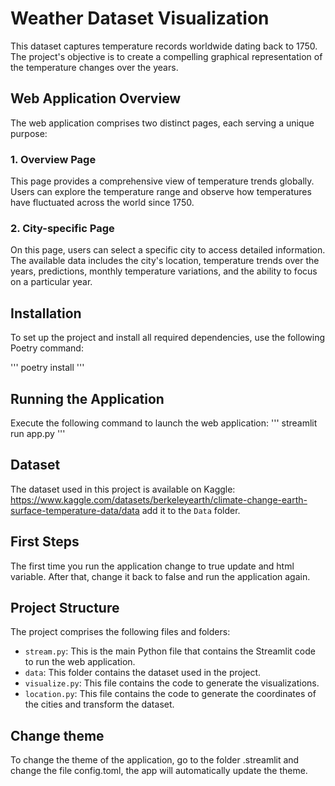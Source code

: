 # Weather Dataset Visualization

This dataset captures temperature records worldwide dating back to 1750. The project's objective is to create a compelling graphical representation of the temperature changes over the years.

## Web Application Overview

The web application comprises two distinct pages, each serving a unique purpose:

### 1. Overview Page
This page provides a comprehensive view of temperature trends globally. Users can explore the temperature range and observe how temperatures have fluctuated across the world since 1750.

### 2. City-specific Page
On this page, users can select a specific city to access detailed information. The available data includes the city's location, temperature trends over the years, predictions, monthly temperature variations, and the ability to focus on a particular year.

## Installation

To set up the project and install all required dependencies, use the following Poetry command:

'''
poetry install
'''

## Running the Application

Execute the following command to launch the web application:
'''
streamlit run app.py
'''

## Dataset

The dataset used in this project is available on Kaggle: https://www.kaggle.com/datasets/berkeleyearth/climate-change-earth-surface-temperature-data/data add it to the `Data` folder.

## First Steps

The first time you run the application change to true update and html variable. After that, change it back to false and run the application again.

## Project Structure

The project comprises the following files and folders:
- `stream.py`: This is the main Python file that contains the Streamlit code to run the web application.
- `data`: This folder contains the dataset used in the project.
- `visualize.py`: This file contains the code to generate the visualizations.
- `location.py`: This file contains the code to generate the coordinates of the cities and transform the dataset.

## Change theme

To change the theme of the application, go to the folder .streamlit and change the file config.toml, the app will automatically update the theme.